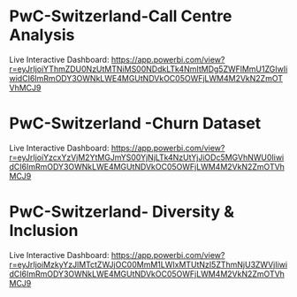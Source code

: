 # PwC-Switzerland-Call Centre Analysis

Live Interactive Dashboard: https://app.powerbi.com/view?r=eyJrIjoiYThmZDU0NzUtMTNiMS00NDdkLTk4NmItMDg5ZWFlMmU1ZGIwIiwidCI6ImRmODY3OWNkLWE4MGUtNDVkOC05OWFjLWM4M2VkN2ZmOTVhMCJ9

# PwC-Switzerland -Churn Dataset
Live Interactive Dashboard: https://app.powerbi.com/view?r=eyJrIjoiYzcxYzVjM2YtMGJmYS00YjNjLTk4NzUtYjJiODc5MGVhNWU0IiwidCI6ImRmODY3OWNkLWE4MGUtNDVkOC05OWFjLWM4M2VkN2ZmOTVhMCJ9

# PwC-Switzerland- Diversity & Inclusion

Live Interactive Dashboard: https://app.powerbi.com/view?r=eyJrIjoiMzkyYzJlMTctZWJjOC00MmM1LWIxMTUtNzI5ZThmNjU3ZWVjIiwidCI6ImRmODY3OWNkLWE4MGUtNDVkOC05OWFjLWM4M2VkN2ZmOTVhMCJ9



